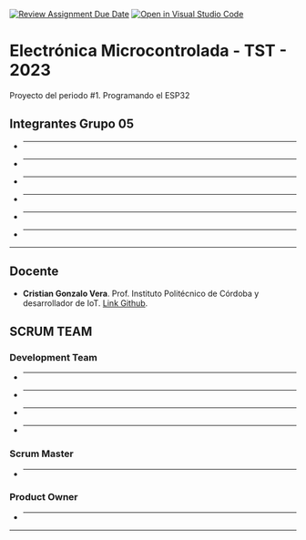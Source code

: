 [![Review Assignment Due Date](https://classroom.github.com/assets/deadline-readme-button-24ddc0f5d75046c5622901739e7c5dd533143b0c8e959d652212380cedb1ea36.svg)](https://classroom.github.com/a/J_sTf_W8)
[![Open in Visual Studio Code](https://classroom.github.com/assets/open-in-vscode-718a45dd9cf7e7f842a935f5ebbe5719a5e09af4491e668f4dbf3b35d5cca122.svg)](https://classroom.github.com/online_ide?assignment_repo_id=10792345&assignment_repo_type=AssignmentRepo)

# Electrónica Microcontrolada - TST - 2023
Proyecto del periodo #1. Programando el ESP32

## Integrantes Grupo 05


- ** **
- ** **
- ** **
- ** **
- ** **
- ** **

--- 

## Docente

- **Cristian Gonzalo Vera**. Prof. Instituto Politécnico de Córdoba y desarrollador de IoT. [Link Github](https://github.com/Gona79).


## SCRUM TEAM


### Development Team

- **  **
- **  **
- **  **
- **  **

### Scrum Master

- **  **

### Product Owner

- **  **

--- 
